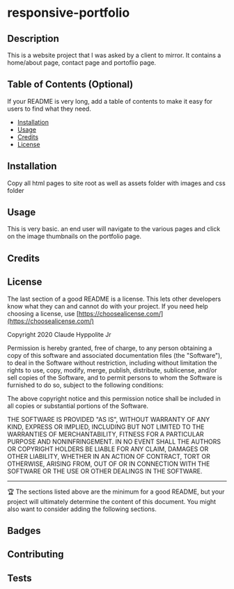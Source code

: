 # responsive-portfolio

## Description 

This is a website project that I was asked by a client to mirror. It contains a home/about page, contact page and portoflio page.




## Table of Contents (Optional)

If your README is very long, add a table of contents to make it easy for users to find what they need.

* [Installation](#installation)
* [Usage](#usage)
* [Credits](#credits)
* [License](#license)


## Installation

Copy all html pages to site root as well as assets folder with images and css folder


## Usage 

This is very basic. an end user will navigate to the various pages and click on the image thumbnails on the portfolio page.


## Credits





## License

The last section of a good README is a license. This lets other developers know what they can and cannot do with your project. If you need help choosing a license, use [https://choosealicense.com/](https://choosealicense.com/)


Copyright 2020 Claude Hyppolite Jr

Permission is hereby granted, free of charge, to any person obtaining a copy of this software and associated documentation files (the "Software"), to deal in the Software without restriction, including without limitation the rights to use, copy, modify, merge, publish, distribute, sublicense, and/or sell copies of the Software, and to permit persons to whom the Software is furnished to do so, subject to the following conditions:

The above copyright notice and this permission notice shall be included in all copies or substantial portions of the Software.

THE SOFTWARE IS PROVIDED "AS IS", WITHOUT WARRANTY OF ANY KIND, EXPRESS OR IMPLIED, INCLUDING BUT NOT LIMITED TO THE WARRANTIES OF MERCHANTABILITY, FITNESS FOR A PARTICULAR PURPOSE AND NONINFRINGEMENT. IN NO EVENT SHALL THE AUTHORS OR COPYRIGHT HOLDERS BE LIABLE FOR ANY CLAIM, DAMAGES OR OTHER LIABILITY, WHETHER IN AN ACTION OF CONTRACT, TORT OR OTHERWISE, ARISING FROM, OUT OF OR IN CONNECTION WITH THE SOFTWARE OR THE USE OR OTHER DEALINGS IN THE SOFTWARE.

---

🏆 The sections listed above are the minimum for a good README, but your project will ultimately determine the content of this document. You might also want to consider adding the following sections.

## Badges




## Contributing



## Tests



